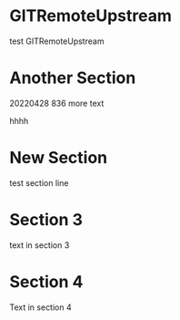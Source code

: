 # GITRemoteUpstream
test GITRemoteUpstream 


# Another Section
20220428 836
more text

hhhh



# New Section
test section line




# Section 3
text in section 3



# Section 4
Text in section 4


